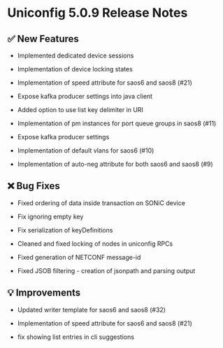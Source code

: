 # Uniconfig 5.0.9 Release Notes

## :white_check_mark: New Features

- Implemented dedicated device sessions

- Implementation of device locking states

- Implementation of speed attribute for saos6 and saos8 (#21)

- Expose kafka producer settings into java client

- Added option to use list key delimiter in URI

- Implementation of pm instances for port queue groups in saos8 (#11)

- Expose kafka producer settings

- Implementation of default vlans for saos6 (#10)

- Implementation of auto-neg attribute for both saos6 and saos8 (#9)

## :x: Bug Fixes

- Fixed ordering of data inside transaction on SONiC device

- Fix ignoring empty key

- Fix serialization of keyDefinitions

- Cleaned and fixed locking of nodes in uniconfig RPCs

- Fixed generation of NETCONF message-id

- Fixed JSOB filtering - creation of jsonpath and parsing output

## :bulb: Improvements

- Updated writer template for saos6 and saos8 (#32)

- Implementation of speed attribute for saos6 and saos8 (#21)

- fix showing list entries in cli suggestions
 

